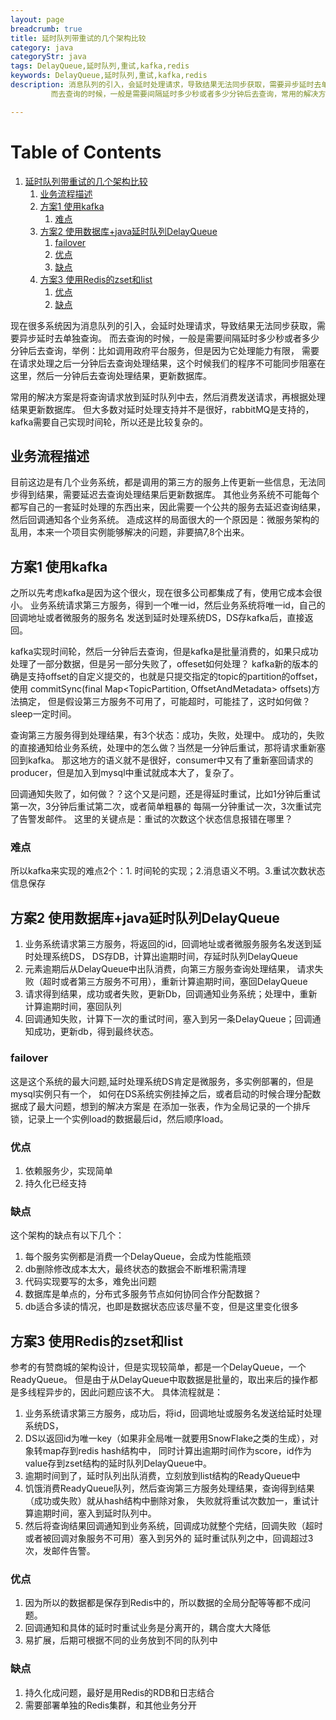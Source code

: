 ```yaml
---
layout: page
breadcrumb: true
title: 延时队列带重试的几个架构比较
category: java
categoryStr: java
tags: DelayQueue,延时队列,重试,kafka,redis
keywords: DelayQueue,延时队列,重试,kafka,redis
description: 消息队列的引入，会延时处理请求，导致结果无法同步获取，需要异步延时去单独查询。
         而去查询的时候，一般是需要间隔延时多少秒或者多少分钟后去查询，常用的解决方案是将查询请求放到延时队列中去  

---
```


# Table of Contents

1.  [延时队列带重试的几个架构比较](#org60bf0a9)
    1.  [业务流程描述](#org7442942)
    2.  [方案1 使用kafka](#org29c08db)
        1.  [难点](#org03b342a)
    3.  [方案2 使用数据库+java延时队列DelayQueue](#orgf566370)
        1.  [failover](#orgaf80354)
        2.  [优点](#orgb4fc004)
        3.  [缺点](#org18bbefc)
    4.  [方案3 使用Redis的zset和list](#org5a6792e)
        1.  [优点](#orgb4247b2)
        2.  [缺点](#orgd60d709)



现在很多系统因为消息队列的引入，会延时处理请求，导致结果无法同步获取，需要异步延时去单独查询。
而去查询的时候，一般是需要间隔延时多少秒或者多少分钟后去查询，举例：比如调用政府平台服务，但是因为它处理能力有限，
需要在请求处理之后一分钟后去查询处理结果，这个时候我们的程序不可能同步阻塞在这里，然后一分钟后去查询处理结果，更新数据库。

常用的解决方案是将查询请求放到延时队列中去，然后消费发送请求，再根据处理结果更新数据库。
但大多数对延时处理支持并不是很好，rabbitMQ是支持的，kafka需要自己实现时间轮，所以还是比较复杂的。


<a id="org7442942"></a>

## 业务流程描述

目前这边是有几个业务系统，都是调用的第三方的服务上传更新一些信息，无法同步得到结果，需要延迟去查询处理结果后更新数据库。
其他业务系统不可能每个都写自己的一套延时处理的东西出来，因此需要一个公共的服务去延迟查询结果，然后回调通知各个业务系统。
造成这样的局面很大的一个原因是：微服务架构的乱用，本来一个项目实例能够解决的问题，非要搞7,8个出来。


<a id="org29c08db"></a>

## 方案1 使用kafka

之所以先考虑kafka是因为这个很火，现在很多公司都集成了有，使用它成本会很小。
业务系统请求第三方服务，得到一个唯一id，然后业务系统将唯一id，自己的回调地址或者微服务的服务名
发送到延时处理系统DS，DS存kafka后，直接返回。

kafka实现时间轮，然后一分钟后去查询，但是kafka是批量消费的，如果只成功处理了一部分数据，但是另一部分失败了，offeset如何处理？
kafka新的版本的确是支持offset的自定义提交的，也就是只提交指定的topic的partition的offset，使用
commitSync(final Map<TopicPartition, OffsetAndMetadata> offsets)方法搞定，
但是假设第三方服务不可用了，可能超时，可能挂了，这时如何做？sleep一定时间。

查询第三方服务得到处理结果，有3个状态：成功，失败，处理中。
成功的，失败的直接通知给业务系统，处理中的怎么做？当然是一分钟后重试，那将请求重新塞回到kafka。
那这地方的语义就不是很好，consumer中又有了重新塞回请求的producer，但是加入到mysql中重试就成本大了，复杂了。

回调通知失败了，如何做？？这个又是问题，还是得延时重试，比如1分钟后重试第一次，3分钟后重试第二次，或者简单粗暴的
每隔一分钟重试一次，3次重试完了告警发邮件。
这里的关键点是：重试的次数这个状态信息报错在哪里？


<a id="org03b342a"></a>

### 难点

所以kafka来实现的难点2个：1. 时间轮的实现；2.消息语义不明。3.重试次数状态信息保存


<a id="orgf566370"></a>

## 方案2 使用数据库+java延时队列DelayQueue

1.  业务系统请求第三方服务，将返回的id，回调地址或者微服务服务名发送到延时处理系统DS，
    DS存DB，计算出逾期时间，存延时队列DelayQueue
2.  元素逾期后从DelayQueue中出队消费，向第三方服务查询处理结果，
    请求失败（超时或者第三方服务不可用），重新计算逾期时间，塞回DelayQueue
3.  请求得到结果，成功或者失败，更新Db，回调通知业务系统；处理中，重新计算逾期时间，塞回队列
4.  回调通知失败，计算下一次的重试时间，塞入到另一条DelayQueue；回调通知成功，更新db，得到最终状态。


<a id="orgaf80354"></a>

### failover

这是这个系统的最大问题,延时处理系统DS肯定是微服务，多实例部署的，但是mysql实例只有一个，
如何在DS系统实例挂掉之后，或者启动的时候合理分配数据成了最大问题，想到的解决方案是
在添加一张表，作为全局记录的一个排斥锁，记录上一个实例load的数据最后id，然后顺序load。


<a id="orgb4fc004"></a>

### 优点

1.  依赖服务少，实现简单
2.  持久化已经支持


<a id="org18bbefc"></a>

### 缺点

这个架构的缺点有以下几个：

1.  每个服务实例都是消费一个DelayQueue，会成为性能瓶颈
2.  db删除修改成本太大，最终状态的数据会不断堆积需清理
3.  代码实现要写的太多，难免出问题
4.  数据库是单点的，分布式多服务节点如何协同合作分配数据？
5.  db适合多读的情况，也即是数据状态应该尽量不变，但是这里变化很多


<a id="org5a6792e"></a>

## 方案3 使用Redis的zset和list

参考的有赞商城的架构设计，但是实现较简单，都是一个DelayQueue，一个ReadyQueue。
但是由于从DelayQueue中取数据是批量的，取出来后的操作都是多线程异步的，因此问题应该不大。
具体流程就是：

1.  业务系统请求第三方服务，成功后，将id，回调地址或服务名发送给延时处理系统DS，
2.  DS以返回id为唯一key（如果非全局唯一就要用SnowFlake之类的生成），对象转map存到redis hash结构中，
    同时计算出逾期时间作为score，id作为value存到zset结构的延时队列DelayQueue中。
3.  逾期时间到了，延时队列出队消费，立刻放到list结构的ReadyQueue中
4.  饥饿消费ReadyQueue队列，然后查询第三方服务处理结果，查询得到结果（成功或失败）就从hash结构中删除对象，
    失败就将重试次数加一，重试计算逾期时间，塞入到延时队列中。
5.  然后将查询结果回调通知到业务系统，回调成功就整个完结，回调失败（超时或者被回调对象服务不可用）塞入到另外的
    延时重试队列之中，回调超过3次，发邮件告警。


<a id="orgb4247b2"></a>

### 优点

1.  因为所以的数据都是保存到Redis中的，所以数据的全局分配等等都不成问题。
2.  回调通知和具体的延时时重试业务是分离开的，耦合度大大降低
3.  易扩展，后期可根据不同的业务放到不同的队列中


<a id="orgd60d709"></a>

### 缺点

1.  持久化成问题，最好是用Redis的RDB和日志结合
2.  需要部署单独的Redis集群，和其他业务分开

